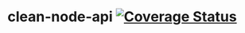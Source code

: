 # clean-node-api [![Coverage Status](https://coveralls.io/repos/github/souzaarj/clean-node-api/badge.svg?branch=master)](https://coveralls.io/github/souzaarj/clean-node-api?branch=master)
